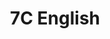 ---
title: 7C English
layout: grade
image: /img/detective-pikachu-dance.gif
heading: Class Goals
description: >-
  The overarching goal of this course is to improve your ability to communicate in English, both oral and written aspects. To that end we will have different course activities to help strengthen communication abilities and reinforce what you have already learned.
intro:
  blurbs:
    - image: /img/syllabus.svg
      text: >
        Syllabus
      link: sks/fall2023/7C-english/syllabus
    - image: /img/pencil.svg
      text: >
        Assignments
      link: sks/fall2023/7C-english/assignments
    - image: /img/calendar.svg
      text: >
        Schedule
      link: sks/fall2023/7C-english/schedule
    - image: /img/books.svg
      text: >
        Resources
      link: sks/fall2023/7C-english/resources
---